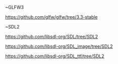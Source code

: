 
~GLFW3

https://github.com/glfw/glfw/tree/3.3-stable

~SDL2

https://github.com/libsdl-org/SDL/tree/SDL2

https://github.com/libsdl-org/SDL_image/tree/SDL2

https://github.com/libsdl-org/SDL_ttf/tree/SDL2



